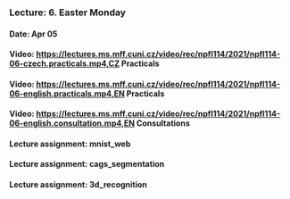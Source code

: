 ### Lecture: 6. Easter Monday
#### Date: Apr 05
#### Video: https://lectures.ms.mff.cuni.cz/video/rec/npfl114/2021/npfl114-06-czech.practicals.mp4,CZ Practicals
#### Video: https://lectures.ms.mff.cuni.cz/video/rec/npfl114/2021/npfl114-06-english.practicals.mp4,EN Practicals
#### Video: https://lectures.ms.mff.cuni.cz/video/rec/npfl114/2021/npfl114-06-english.consultation.mp4,EN Consultations
#### Lecture assignment: mnist_web
#### Lecture assignment: cags_segmentation
#### Lecture assignment: 3d_recognition
